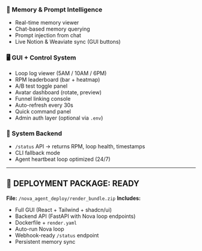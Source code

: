 
### 🧠 Memory & Prompt Intelligence

* Real-time memory viewer
* Chat-based memory querying
* Prompt injection from chat
* Live Notion & Weaviate sync (GUI buttons)

### 🖥️ GUI + Control System

* Loop log viewer (5AM / 10AM / 6PM)
* RPM leaderboard (bar + heatmap)
* A/B test toggle panel
* Avatar dashboard (rotate, preview)
* Funnel linking console
* Auto-refresh every 30s
* Quick command panel
* Admin auth layer (optional via `.env`)

### 🔧 System Backend

* `/status` API → returns RPM, loop health, timestamps
* CLI fallback mode
* Agent heartbeat loop optimized (24/7)

---

## 🚀 DEPLOYMENT PACKAGE: READY

**File:** `/nova_agent_deploy/render_bundle.zip`
**Includes:**

* Full GUI (React + Tailwind + shadcn/ui)
* Backend API (FastAPI with Nova loop endpoints)
* Dockerfile + `render.yaml`
* Auto-run Nova loop
* Webhook-ready `/status` endpoint
* Persistent memory sync

